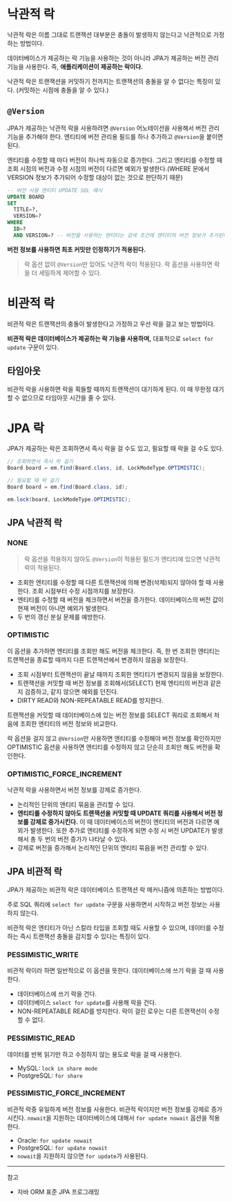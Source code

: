 # 낙관적 락
낙관적 락은 이름 그대로 트랜잭션 대부분은 충돌이 발생하지 않는다고 낙관적으로 가정하는 방법이다.

데이터베이스가 제공하는 락 기능을 사용하는 것이 아니라 JPA가 제공하는 버전 관리 기능을 사용한다. 즉, **애플리케이션이 제공하는 락이다.**

낙관적 락은 트랜잭션을 커밋하기 전까지는 트랜잭션의 충돌을 알 수 없다는 특징이 있다. (커밋하는 시점에 충돌을 알 수 있다.)

## `@Version`
JPA가 제공하는 낙관적 락을 사용하려면 `@Version` 어노테이션을 사용해서 버전 관리 기능을 추가해야 한다. 엔티티에 버전 관리용 필드를 하나 추가하고 `@Version`을 붙이면 된다.

엔티티를 수정할 때 마다 버전이 하나씩 자동으로 증가한다. 그리고 엔티티를 수정할 때 조회 시점의 버전과 수정 시점의 버전이 다르면 예외가 발생한다.(WHERE 문에서 VERSION 정보가 추가되어 수정할 대상이 없는 것으로 판단하기 때문)
``` sql
-- 버전 사용 엔티티 UPDATE SQL 예시
UPDATE BOARD
SET
  TITLE=?,
  VERSION=?
WHERE
  ID=?
  AND VERSION=? -- 버전을 사용하는 엔티티는 검색 조건에 엔티티의 버전 정보가 추가된다.
```

**버전 정보를 사용하면 최초 커밋만 인정하기가 적용된다.**

> 락 옵션 없이 `@Version`만 있어도 낙관적 락이 적용된다. 락 옵션을 사용하면 락을 더 세밀하게 제어할 수 있다.

# 비관적 락
비관적 락은 트랜잭션의 충돌이 발생한다고 가정하고 우선 락을 걸고 보는 방법이다.

**비관적 락은 데이터베이스가 제공하는 락 기능을 사용하며,** 대표적으로 `select for update` 구문이 있다.

## 타임아웃
비관적 락을 사용하면 락을 획들할 때까지 트랜잭션이 대기하게 된다. 이 때 무한정 대기할 수 없으므로 타임아웃 시간을 줄 수 있다.

# JPA 락
JPA가 제공하는 락은 조회하면서 즉시 락을 걸 수도 있고, 필요할 때 락을 걸 수도 있다.
```java
// 조회하면서 즉시 락 걸기
Board board = em.find(Board.class, id, LockModeType.OPTIMISTIC);

// 필요할 때 락 걸기
Board board = em.find(Board.class, id);

em.lock(board, LockModeType.OPTIMISTIC);
```
## JPA 낙관적 락
### NONE
> 락 옵션을 적용하지 않아도 `@Version`이 적용된 필드가 엔티티에 있으면 낙관적 락이 적용된다.

- 조회한 엔티티를 수정할 때 다른 트랜잭션에 의해 변경(삭제)되지 않아야 할 때 사용한다. 조회 시점부터 수정 시점까지를 보장한다.
- 엔티티를 수정할 때 버전을 체크하면서 버전을 증가한다. 데이터베이스의 버전 값이 현재 버전이 아니면 예외가 발생한다.
- 두 번의 갱신 분실 문제를 예방한다.

### OPTIMISTIC
이 옵션을 추가하면 엔티티를 조회만 해도 버전을 체크한다. 즉, 한 번 조회한 엔티티는 트랜잭션을 종료할 때까지 다른 트랜잭션에서 변경하지 않음을 보장한다.

- 조회 시점부터 트랜잭션이 끝날 때까지 조회한 엔티티가 변경되지 않음을 보장한다.
- 트랜잭션을 커밋할 때 버전 정보를 조회해서(SELECT) 현재 엔티티의 버전과 같은지 검증하고, 같지 않으면 예외를 던진다.
- DIRTY READ와 NON-REPEATABLE READ를 방지한다.

트랜잭션을 커밋할 때 데이터베이스에 있는 버전 정보를 SELECT 쿼리로 조회해서 처음에 조회한 엔티티의 버전 정보와 비교한다.

락 옵션을 걸지 않고 `@Version`만 사용하면 엔티티를 수정해야 버전 정보를 확인하지만 OPTIMISTIC 옵션을 사용하면 엔티티를 수정하지 않고 단순히 조회만 해도 버전을 확인한다.

### OPTIMISTIC_FORCE_INCREMENT
낙관적 락을 사용하면서 버전 정보를 강제로 증가한다.

- 논리적인 단위의 엔티티 묶음을 관리할 수 있다.
- **엔티티를 수정하지 않아도 트랜잭션을 커밋할 때 UPDATE 쿼리를 사용해서 버전 정보를 강제로 증가시킨다.** 이 때 데이터베이스의 버전이 엔티티의 버전과 다르면 예외가 발생한다. 또한 추가로 엔티티를 수정하게 되면 수정 시 버전 UPDATE가 발생해서 총 두 번의 버전 증가가 나타날 수 있다.
- 강제로 버전을 증가해서 논리적인 단위의 엔티티 묶음을 버전 관리할 수 있다.

## JPA 비관적 락
JPA가 제공하는 비관적 락은 데이터베이스 트랜잭션 락 메커니즘에 의존하는 방법이다.

주로 SQL 쿼리에 `select for update` 구문을 사용하면서 시작하고 버전 정보는 사용하지 않는다.

비관적 락은 엔티티가 아닌 스칼라 타입을 조회할 때도 사용할 수 있으며, 데이터를 수정하는 즉시 트랜잭션 충돌을 감지할 수 있다는 특징이 있다.

### PESSIMISTIC_WRITE
비관적 락이라 하면 일반적으로 이 옵션을 뜻한다. 데이터베이스에 쓰기 락을 걸 때 사용한다.

- 데이터베이스에 쓰기 락을 건다.
- 데이터베이스 `select for update`를 사용해 락을 건다.
- NON-REPEATABLE READ를 방지한다. 락이 걸린 로우는 다른 트랜잭션이 수정할 수 없다.

### PESSIMISTIC_READ
데이터를 반복 읽기만 하고 수정하지 않는 용도로 락을 걸 때 사용한다.

- MySQL: `lock in share mode`
- PostgreSQL: `for share`

### PESSIMISTIC_FORCE_INCREMENT
비관적 락중 유일하게 버전 정보를 사용한다. 비관적 락이지만 버전 정보를 강제로 증가시킨다. `nowait`을 지원하는 데이터베이스에 대해서 `for update nowait` 옵션을 적용한다.

- Oracle: `for update nowait`
- PostgreSQL: `for update nowait`
- `nowait`을 지원하지 않으면 `for update`가 사용된다.

---
참고
- 자바 ORM 표준 JPA 프로그래밍
